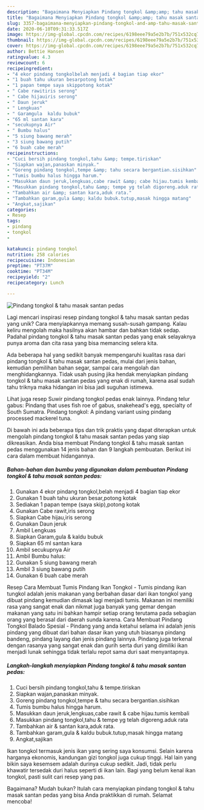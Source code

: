 ```yaml
---
description: "Bagaimana Menyiapkan Pindang tongkol &amp;amp; tahu masak santan pedas yang Bisa Manjain Lidah"
title: "Bagaimana Menyiapkan Pindang tongkol &amp;amp; tahu masak santan pedas yang Bisa Manjain Lidah"
slug: 3357-bagaimana-menyiapkan-pindang-tongkol-and-amp-tahu-masak-santan-pedas-yang-bisa-manjain-lidah
date: 2020-06-10T09:31:33.517Z
image: https://img-global.cpcdn.com/recipes/6198eee79a5e2b7b/751x532cq70/pindang-tongkol-tahu-masak-santan-pedas-foto-resep-utama.jpg
thumbnail: https://img-global.cpcdn.com/recipes/6198eee79a5e2b7b/751x532cq70/pindang-tongkol-tahu-masak-santan-pedas-foto-resep-utama.jpg
cover: https://img-global.cpcdn.com/recipes/6198eee79a5e2b7b/751x532cq70/pindang-tongkol-tahu-masak-santan-pedas-foto-resep-utama.jpg
author: Bettie Hansen
ratingvalue: 4.3
reviewcount: 6
recipeingredient:
- "4 ekor pindang tongkolbelah menjadi 4 bagian tiap ekor"
- "1 buah tahu ukuran besarpotong kotak"
- "1 papan tempe saya skippotong kotak"
- " Cabe rawitiris serong"
- " Cabe hijauiris serong"
- " Daun jeruk"
- " Lengkuas"
- " Garamgula  kaldu bubuk"
- "65 ml santan kara"
- "secukupnya Air"
- " Bumbu halus"
- "5 siung bawang merah"
- "3 siung bawang putih"
- "6 buah cabe merah"
recipeinstructions:
- "Cuci bersih pindang tongkol,tahu &amp; tempe.tiriskan"
- "Siapkan wajan,panaskan minyak."
- "Goreng pindang tongkol,tempe &amp; tahu secara bergantian.sisihkan"
- "Tumis bumbu halus hingga harum."
- "Masukkan daun jeruk,lengkuas,cabe rawit &amp; cabe hijau.tumis kembali"
- "Masukkan pindang tongkol,tahu &amp; tempe yg telah digoreng.aduk rata"
- "Tambahkan air &amp; santan kara,aduk rata."
- "Tambahkan garam,gula &amp; kaldu bubuk.tutup,masak hingga matang"
- "Angkat,sajikan"
categories:
- Resep
tags:
- pindang
- tongkol
- 

katakunci: pindang tongkol  
nutrition: 258 calories
recipecuisine: Indonesian
preptime: "PT37M"
cooktime: "PT34M"
recipeyield: "2"
recipecategory: Lunch

---
```



![Pindang tongkol &amp; tahu masak santan pedas](https://img-global.cpcdn.com/recipes/6198eee79a5e2b7b/751x532cq70/pindang-tongkol-tahu-masak-santan-pedas-foto-resep-utama.jpg)

Lagi mencari inspirasi resep pindang tongkol &amp; tahu masak santan pedas yang unik? Cara menyiapkannya memang susah-susah gampang. Kalau keliru mengolah maka hasilnya akan hambar dan bahkan tidak sedap. Padahal pindang tongkol &amp; tahu masak santan pedas yang enak selayaknya punya aroma dan cita rasa yang bisa memancing selera kita.

Ada beberapa hal yang sedikit banyak mempengaruhi kualitas rasa dari pindang tongkol &amp; tahu masak santan pedas, mulai dari jenis bahan, kemudian pemilihan bahan segar, sampai cara mengolah dan menghidangkannya. Tidak usah pusing jika hendak menyiapkan pindang tongkol &amp; tahu masak santan pedas yang enak di rumah, karena asal sudah tahu triknya maka hidangan ini bisa jadi suguhan istimewa.

Lihat juga resep Suwir pindang tongkol pedas enak lainnya. Pindang telur gabus: Pindang that uses fish roe of gabus, snakehead&#39;s egg, specialty of South Sumatra. Pindang tongkol: A pindang variant using pindang processed mackerel tuna.


Di bawah ini ada beberapa tips dan trik praktis yang dapat diterapkan untuk mengolah pindang tongkol &amp; tahu masak santan pedas yang siap dikreasikan. Anda bisa membuat Pindang tongkol &amp; tahu masak santan pedas menggunakan 14 jenis bahan dan 9 langkah pembuatan. Berikut ini cara dalam membuat hidangannya.

<!--inarticleads1-->

##### Bahan-bahan dan bumbu yang digunakan dalam pembuatan Pindang tongkol &amp; tahu masak santan pedas:

1. Gunakan 4 ekor pindang tongkol,belah menjadi 4 bagian tiap ekor
1. Gunakan 1 buah tahu ukuran besar,potong kotak
1. Sediakan 1 papan tempe (saya skip),potong kotak
1. Gunakan  Cabe rawit,iris serong
1. Siapkan  Cabe hijau,iris serong
1. Gunakan  Daun jeruk
1. Ambil  Lengkuas
1. Siapkan  Garam,gula &amp; kaldu bubuk
1. Siapkan 65 ml santan kara
1. Ambil secukupnya Air
1. Ambil  Bumbu halus:
1. Gunakan 5 siung bawang merah
1. Ambil 3 siung bawang putih
1. Gunakan 6 buah cabe merah


Resep Cara Membuat Tumis Pindang Ikan Tongkol - Tumis pindang ikan tungkol adalah jenis makanan yang berbahan dasar dari ikan tongkol yang dibuat pindang kemudian dimasak lagi menjadi tumis. Makanan ini memiliki rasa yang sangat enak dan nikmat juga banyak yang gemar dengan makanan yang satu ini bahkan hampir setiap orang terutama pada sebagian orang yang berasal dari daerah sunda karena. Cara Membuat Pindang Tongkol Balado Spesial - Pindang yang anda ketahui selama ini adalah jenis pindang yang dibuat dari bahan dasar ikan yang utuh biasanya pindang bandeng, pindang layang dan jenis pindang lainnya. Pindang juga terkenal dengan rasanya yang sangat enak dan gurih serta duri yang dimiliki ikan menjadi lunak sehingga tidak terlalu repot sama duri saat menyantapnya. 

<!--inarticleads2-->

##### Langkah-langkah menyiapkan Pindang tongkol &amp; tahu masak santan pedas:

1. Cuci bersih pindang tongkol,tahu &amp; tempe.tiriskan
1. Siapkan wajan,panaskan minyak.
1. Goreng pindang tongkol,tempe &amp; tahu secara bergantian.sisihkan
1. Tumis bumbu halus hingga harum.
1. Masukkan daun jeruk,lengkuas,cabe rawit &amp; cabe hijau.tumis kembali
1. Masukkan pindang tongkol,tahu &amp; tempe yg telah digoreng.aduk rata
1. Tambahkan air &amp; santan kara,aduk rata.
1. Tambahkan garam,gula &amp; kaldu bubuk.tutup,masak hingga matang
1. Angkat,sajikan


Ikan tongkol termasuk jenis ikan yang sering saya konsumsi. Selain karena harganya ekonomis, kandungan gizi tongkol juga cukup tinggi. Hal lain yang bikin saya kesemsem adalah durinya cukup sedikit. Jadi, tidak perlu khawatir tersedak duri halus seperti di ikan lain. Bagi yang belum kenal ikan tongkol, pasti sulit cari resep yang pas. 

Bagaimana? Mudah bukan? Itulah cara menyiapkan pindang tongkol &amp; tahu masak santan pedas yang bisa Anda praktikkan di rumah. Selamat mencoba!
